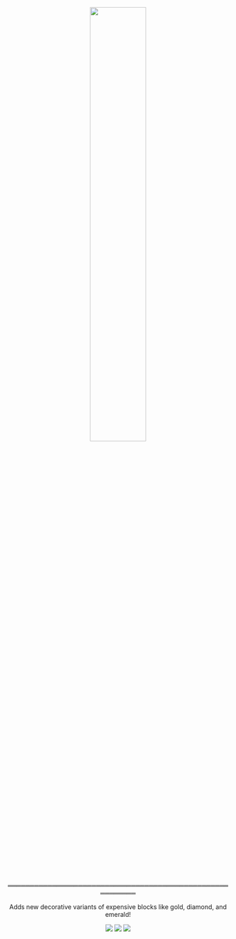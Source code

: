<p align="center"><img src="https://raw.githubusercontent.com/Pipsqueak737/Opulence/master/forge/src/main/resources/logo.png" width=50%></p>

<p align="center">
══════════════════════════════════════════════════════════
</p>

<p align="center">
Adds new decorative variants of expensive blocks like gold, diamond, and emerald!
</p>

<p align="center">
<a href="https://www.curseforge.com/minecraft/mc-mods/opulence"><img src="https://cf.way2muchnoise.eu/title/opulence.svg?badge_style=for_the_badge"></a>
<a href="https://www.curseforge.com/minecraft/mc-mods/opulence/files/all"><img src="https://cf.way2muchnoise.eu/versions/Available%20for_opulence_all.svg?badge_style=for_the_badge"></a>
<a href="https://github.com/Pipsqueak737/Opulence/blob/master/LICENSE"><img src="https://img.shields.io/github/license/Pipsqueak737/Opulence?labelColor=2d2d2d&color=e04e14&style=for-the-badge"></a>
</p>
